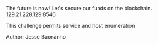 The future is now! Let's secure our funds on the blockchain. 129.21.228.129:8546

This challenge permits service and host enumeration

Author: Jesse Buonanno